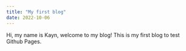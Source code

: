 ```yaml
---
title: "My first blog"
date: 2022-10-06
---
```

Hi, my name is Kayn, welcome to my blog! This is my first blog to test Github Pages.
